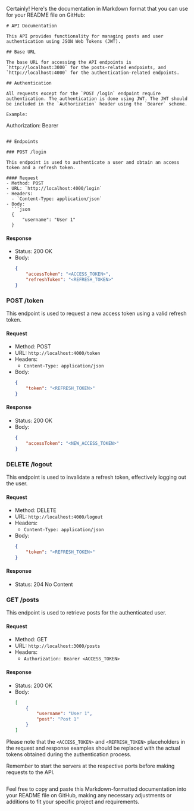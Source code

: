 Certainly! Here's the documentation in Markdown format that you can use for your README file on GitHub:

```
# API Documentation

This API provides functionality for managing posts and user authentication using JSON Web Tokens (JWT).

## Base URL

The base URL for accessing the API endpoints is `http://localhost:3000` for the posts-related endpoints, and `http://localhost:4000` for the authentication-related endpoints.

## Authentication

All requests except for the `POST /login` endpoint require authentication. The authentication is done using JWT. The JWT should be included in the `Authorization` header using the `Bearer` scheme.

Example:
```
Authorization: Bearer <JWT>
```

## Endpoints

### POST /login

This endpoint is used to authenticate a user and obtain an access token and a refresh token.

#### Request
- Method: POST
- URL: `http://localhost:4000/login`
- Headers:
  - `Content-Type: application/json`
- Body:
  ```json
  {
      "username": "User 1"
  }
  ```

#### Response
- Status: 200 OK
- Body:
  ```json
  {
      "accessToken": "<ACCESS_TOKEN>",
      "refreshToken": "<REFRESH_TOKEN>"
  }
  ```

### POST /token

This endpoint is used to request a new access token using a valid refresh token.

#### Request
- Method: POST
- URL: `http://localhost:4000/token`
- Headers:
  - `Content-Type: application/json`
- Body:
  ```json
  {
      "token": "<REFRESH_TOKEN>"
  }
  ```

#### Response
- Status: 200 OK
- Body:
  ```json
  {
      "accessToken": "<NEW_ACCESS_TOKEN>"
  }
  ```

### DELETE /logout

This endpoint is used to invalidate a refresh token, effectively logging out the user.

#### Request
- Method: DELETE
- URL: `http://localhost:4000/logout`
- Headers:
  - `Content-Type: application/json`
- Body:
  ```json
  {
      "token": "<REFRESH_TOKEN>"
  }
  ```

#### Response
- Status: 204 No Content

### GET /posts

This endpoint is used to retrieve posts for the authenticated user.

#### Request
- Method: GET
- URL: `http://localhost:3000/posts`
- Headers:
  - `Authorization: Bearer <ACCESS_TOKEN>`

#### Response
- Status: 200 OK
- Body:
  ```json
  [
      {
          "username": "User 1",
          "post": "Post 1"
      }
  ]
  ```

Please note that the `<ACCESS_TOKEN>` and `<REFRESH_TOKEN>` placeholders in the request and response examples should be replaced with the actual tokens obtained during the authentication process.

Remember to start the servers at the respective ports before making requests to the API.
```
```

Feel free to copy and paste this Markdown-formatted documentation into your README file on GitHub, making any necessary adjustments or additions to fit your specific project and requirements.